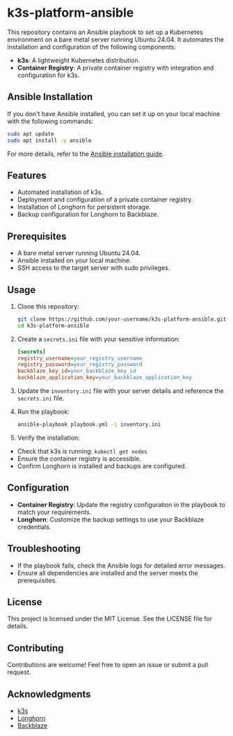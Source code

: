 # k3s-platform-ansible

This repository contains an Ansible playbook to set up a Kubernetes environment on a bare metal server running Ubuntu 24.04. It automates the installation and configuration of the following components:

- **k3s**: A lightweight Kubernetes distribution.
- **Container Registry**: A private container registry with integration and configuration for k3s.

## Ansible Installation

If you don't have Ansible installed, you can set it up on your local machine with the following commands:

```bash
sudo apt update
sudo apt install -y ansible
```

For more details, refer to the [Ansible installation guide](https://docs.ansible.com/ansible/latest/installation_guide/intro_installation.html).

## Features

- Automated installation of k3s.
- Deployment and configuration of a private container registry.
- Installation of Longhorn for persistent storage.
- Backup configuration for Longhorn to Backblaze.

## Prerequisites

- A bare metal server running Ubuntu 24.04.
- Ansible installed on your local machine.
- SSH access to the target server with sudo privileges.

## Usage

1. Clone this repository:
    ```bash
    git clone https://github.com/your-username/k3s-platform-ansible.git
    cd k3s-platform-ansible
    ```

2. Create a `secrets.ini` file with your sensitive information:
    ```ini
    [secrets]
    registry_username=your_registry_username
    registry_password=your_registry_password
    backblaze_key_id=your_backblaze_key_id
    backblaze_application_key=your_backblaze_application_key
    ```

3. Update the `inventory.ini` file with your server details and reference the `secrets.ini` file.

4. Run the playbook:
    ```bash
    ansible-playbook playbook.yml -i inventory.ini
    ```
5. Verify the installation:

 - Check that k3s is running: `kubectl get nodes`
 - Ensure the container registry is accessible.
 - Confirm Longhorn is installed and backups are configured.

## Configuration

- **Container Registry**: Update the registry configuration in the playbook to match your requirements.
- **Longhorn**: Customize the backup settings to use your Backblaze credentials.

## Troubleshooting

- If the playbook fails, check the Ansible logs for detailed error messages.
- Ensure all dependencies are installed and the server meets the prerequisites.

## License

This project is licensed under the MIT License. See the LICENSE file for details.

## Contributing

Contributions are welcome! Feel free to open an issue or submit a pull request.

## Acknowledgments

- [k3s](https://k3s.io/)
- [Longhorn](https://longhorn.io/)
- [Backblaze](https://www.backblaze.com/)